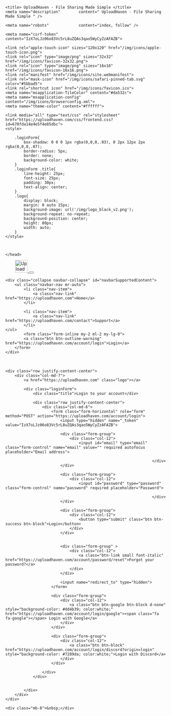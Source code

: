 <html lang="en">
<head>
    <meta charset="utf-8">
    <meta http-equiv="X-UA-Compatible" content="IE=edge">
    <meta name="viewport" 			content="width=device-width, initial-scale=1">
    <meta name="format-detection" 	content="telephone=no" />



    <title> UploadHaven - File Sharing Made Simple </title>
    <meta name="description" 		content=" UploadHaven - File Sharing Made Simple " />

    <meta name="robots"             content="index, follow" />

    <meta name="csrf-token" content="IzX7oLJz06o83Vc5rL8uZQAs3qao5WyCyZzAFAZB">

    <link rel="apple-touch-icon" sizes="120x120" href="/img/icons/apple-touch-icon.png">
    <link rel="icon" type="image/png" sizes="32x32" href="/img/icons/favicon-32x32.png">
    <link rel="icon" type="image/png" sizes="16x16" href="/img/icons/favicon-16x16.png">
    <link rel="manifest" href="/img/icons/site.webmanifest">
    <link rel="mask-icon" href="/img/icons/safari-pinned-tab.svg" color="#5bbad5">
    <link rel="shortcut icon" href="/img/icons/favicon.ico">
    <meta name="msapplication-TileColor" content="#da532c">
    <meta name="msapplication-config" content="/img/icons/browserconfig.xml">
    <meta name="theme-color" content="#ffffff">

    <link media="all" type="text/css" rel="stylesheet" href="https://uploadhaven.com/css/frontend.css?id=678fda14e4e5f4e85dbc">
    <style>

        .loginForm{
            box-shadow: 0 0 0 1px rgba(0,0,0,.03), 0 2px 12px 2px rgba(0,0,0,.07);
            border-radius: 5px;
            border: none;
            background-color: white;
        }
        .loginForm .title{
            line-height: 25px;
            font-size: 25px;
            padding: 30px;
            text-align: center;
        }
        .logo{
            display: block;
            margin: 0 auto 15px;
            background-image: url('/img/logo_black_v2.png');
            background-repeat: no-repeat;
            background-position: center;
            height: 80px;
            width: auto;
        }
    </style>



    </head>
<body id="page-top">


<!-- Fixed navbar -->
<nav class="navbar navbar-expand-lg navbar-dark bg-dark">
    <a class="navbar-brand" href="https://uploadhaven.com" style="padding-left: 30px;">
        <img src="https://uploadhaven.com/img/logo_dashboard.png"  alt="UploadHaven" height="39" style="margin-top: -4px;" />
    </a>
    <button class="navbar-toggler" type="button" data-toggle="collapse" data-target="#navbarSupportedContent" aria-controls="navbarSupportedContent" aria-expanded="false" aria-label="Toggle navigation">
        <span class="navbar-toggler-icon"></span>
    </button>

    <div class="collapse navbar-collapse" id="navbarSupportedContent">
        <ul class="navbar-nav mr-auto">
            <li class="nav-item">
                <a class="nav-link" href="https://uploadhaven.com">Home</a>
            </li>

            <li class="nav-item">
                <a class="nav-link" href="https://uploadhaven.com/contact">Support</a>
            </li>
	</ul>
	        <form class="form-inline my-2 ml-2 my-lg-0">
            <a class="btn btn-outline-warning" href="https://uploadhaven.com/account/login">Login</a>
        </form>
    </div>
</nav>


<style>
    .loginForm{
        box-shadow: 0 0 0 1px rgba(0,0,0,.03), 0 2px 12px 2px rgba(0,0,0,.07);
        border-radius: 5px;
        border: none;
        background-color: white;
    }

    .loginForm .title{
        line-height: 25px;
        font-size: 25px;
        padding: 30px;
        text-align: center;
    }

    .logo{
        display: block;
        margin: 0 auto 15px;
        background-image: url('/img/logo_black_v2.png');
        background-repeat: no-repeat;
        background-position: center;
        height: 80px;
        width: auto;
    }
</style>

<div class="container">
    <div class="mb-8">&nbsp;</div>

    
    
    

    
    <div class="row justify-content-center">
        <div class="col-md-7">
            <a href="https://uploadhaven.com" class="logo"></a>

            <div class="loginForm">
                <div class="title">Login to your account</div>

                <div class="row justify-content-center">
                    <div class="col-md-6">
                        <form class="form-horizontal" role="form" method="POST" action="https://uploadhaven.com/account/login">
                            <input type="hidden" name="_token" value="IzX7oLJz06o83Vc5rL8uZQAs3qao5WyCyZzAFAZB">

                            <div class="form-group">
                                <div class="col-12">
                                    <input id="email" type="email" class="form-control" name="email" value="" required autofocus placeholder="Email address">

                                                                    </div>
                            </div>

                            <div class="form-group">
                                <div class="col-12">
                                    <input id="password" type="password" class="form-control" name="password" required placeholder="Password">

                                                                    </div>
                            </div>

                            <div class="form-group">
                                <div class="col-12">
                                    <button type="submit" class="btn btn-success btn-block">Login</button>
                                </div>
                            </div>


                            <div class="form-group" >
                                <div class="col-12">
                                    <a class="btn-link small font-italic" href="https://uploadhaven.com/account/password/reset">Forgot your password?</a>
                                </div>
                            </div>

                            <input name="redirect_to" type="hidden">
                        </form>

                        <div class="form-group">
                            <div class="col-12">
                                <a class="btn btn-google btn-block d-none" style="background-color: #dd4b39; color:white;" href="https://uploadhaven.com/account/login/google"><span class="fa fa-google"></span> Login with Google</a>
                            </div>
                        </div>

                        <div class="form-group">
                            <div class="col-12">
                                <a class="btn btn-block" href="https://uploadhaven.com/account/login/discord?origin=login" style="background-color: #7289da; color:white;">Login with Discord</a>
                            </div>
                        </div>

                    </div>
                </div>


            </div>
        </div>
    </div>

    <div class="mb-8">&nbsp;</div>
</div>



<script src="https://uploadhaven.com/js/manifest.js"></script>
<script src="https://uploadhaven.com/js/vendor.js"></script>
<script src="https://uploadhaven.com/js/frontend.js?id=2875522502def4ee89e2"></script>

<script async src="https://www.googletagmanager.com/gtag/js?id=UA-111464008-1"></script>
<script>
    window.dataLayer = window.dataLayer || [];
    function gtag(){dataLayer.push(arguments);}
    gtag('js', new Date());
    gtag('config', 'UA-111464008-1');
</script>

</body>
</html>
